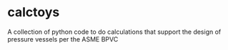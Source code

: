 # calctoys
A collection of python code to do calculations that support the design of pressure vessels per the ASME BPVC
